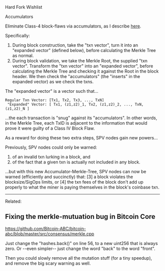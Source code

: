 
Hard Fork Wishlist


Accumulators


Eliminate Class-4 block-flaws via accumulators, as I describe [here](https://www.truthcoin.info/blog/fraud-proofs/#hard-fork).


Specifically:

1. During block construction, take the "txn vector", turn it into an "expanded vector" (defined below), before calculating the Merkle Tree as normal.
2. During block validation, we take the Merkle Root, the supplied "txn vector". Transform the "txn vector" into an "expanded vector", before calculating the Merkle Tree and checking it against the Root in the block header. We then check the "accumulators" (the "inserts" in the expanded vector) as we check the txns.

The "expanded vector" is a vector such that...

    Regular Txn Vector: [Tx1, Tx2, Tx3, ..., TxN]
     "Expanded" Vector: [ Tx1, (z1,z2)_1, Tx2, (z1,z2)_2, ..., TxN, (z1,z2)_N ]

...the each transaction is "snug" against its "accumulators". In other words, in the Merkle Tree, each TxID is adjacent to the information that would prove it were guilty of a Class IV Block Flaw. 

As a reward for doing these two extra steps, SPV nodes gain new powers...

Previously, SPV nodes could only be warned:

1. of an invalid txn lurking in a block, and 
2. of the fact that a given txn is actually not included in any block.

...but with this new Accumulator-Merkle-Tree, SPV nodes can now be warned (efficiently and succinctly) that: [3] a block violates the blocksize/SigOps limits, or [4] the txn fees of the block don't add up properly to what the miner is paying themselves in the block's coinbase txn.

---


Related:

Fixing the merkle-mutuation bug in Bitcoin Core
----------------------------------------------

https://github.com/Bitcoin-ABC/bitcoin-abc/blob/master/src/consensus/merkle.cpp

Just change the "hashes.back()" on line 56, to a new uint256 that is always zero. Or --even simpler-- just change the word "back" to the word "front".

Then you could slowly remove all the mutation stuff (for a tiny speedup), and remove the big scary warning as well.

